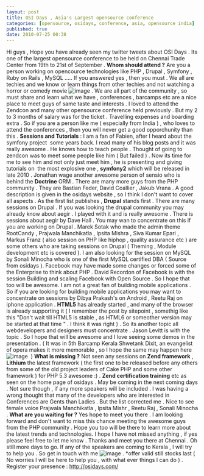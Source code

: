 ```yaml
---
layout: post
title: OSI Days , Asia's Largest opensource conference
categories: [opensource, osidays, conference, asia, opensource india]
published: true
date: 2010-07-25 00:38
---
```

Hi guys ,  Hope you have already seen my twitter tweets about OSI Days . Its one of the largest opensource conference to be held on Chennai Trade Center from 19th to 21st of September .  **Whom should attend ?**  Are you a person working on opencource technologies like PHP , Drupal , Symfony , Ruby on Rails , MySQL ..... If you answered yes , then you must . We all are techies and we know or learn things from other techies and not watching a horror or comedy movie ![image](http://harikt.com/sites/all/libraries/fckeditor/editor/images/smiley/msn/regular_smile.gif) . We are all part of the community , so must share and learn what we have , conferences , barcamps etc are a nice place to meet guys of same taste and interests .  I loved to attend the Zendcon and many other opensource conference held previously . But my 2 to 3 months of salary was for the ticket . Travelling expenses and boarding extra . So if you are a person like me ( especially from India ) , who loves to attend the conferences , then you will never get a good opporchunity than this .  **Sessions and Tutorials** :  I am a fan of Fabien, after I heard about the symfony project  some years back. I read many of his blog posts and it was really awesome . He knows how to teach people . Thought of going to zendcon was to meet some people like him ( But failed ) . Now its time for me to see him and not only just meet him , he is presenting and giving tutorials on  the most explosive one , **symfony2** which will be released in late 2010 . Jonathan wage another awesome person of sensio who is behind the **Doctrine** ORM . There are many more guys from the PHP community . They are Bastian Feder, David Coallier , Jakub Vrana . A good description is given in the osidays website , so I think I don't want to cover all aspects .  As the first list publishes , **Drupal** stands first . There are many sessions on Drupal . If you was looking the drupal community you may already know about aegir . I played with it and is really awesome . There is sessions about aegir by Dave Hall . You may wan to concentrate on this if you are working on Drupal . Marek Sotak who made the admin theme RootCandy , Prajwala Manchikatla , Ipsita Mishra , Siva Kumar Epari , Markus Franz ( also session on PHP like hiphop , quality assurance etc ) are some others who are taking sessions on Drupal ( Theming , Module development etc is covered ).  I am also looking for the session on MySQL by Sonali Minocha who is one of the first MySQL certified DBA ( Source from osidays ).  Facebook may have made some changes or forced some of the Enterprise to think about PHP . David Recordon of Facebook is with the session Building and scaling Facebook with Open Source . So I hope that too will be awesome.  I am not a great fan of building mobile applications . So if you are looking for building mobile applications you may want to concentrate on sessions by Dibya Prakash's on Android , Reetu Raj on iphone application .  **HTML5** has already started , and many of the browser is already supporting it ( I remember the post by sitepoint , somethig like this "Don't wait till HTML5 is stable , as HTML6 or someother version may be started at that time " . I think it was right ) . So its another topic all webdevelopers and designers must concentrate . Jason Levitt is with the topic . So I hope that will be awesome and I love seeing some demos in the presentation . ( It was in 5th Barcamp Kerala Shwetank Dixit, an evangelist of opera makes it more memorable , so I hope the same may happen here ![image](http://harikt.com/sites/all/libraries/fckeditor/editor/images/smiley/msn/regular_smile.gif)  )  **What is missing ?**  Not seen any sessions on **Zend framework** , **Lithium** the latest framework ( the first one to be released before any others from some of the old project leaders of Cake PHP and some other framework ) for PHP 5.3 awesome :) . **Zend certification training** etc as seen on the home page of osidays . May be coming in the next coming days . Not sure though , if any more speakers will be included .  I was having a wrong thought that many of the developers who are interested in Conferences are Gents than Ladies . But the list corrected me . Nice to see female voice Prajwala Manchikatla , Ipsita Mishr , Reetu Raj , Sonali Minocha .  **What are you waiting for ?**  Yes hope to meet you there . I am looking forward and don't want to miss this chance meeting the awesome guys from the PHP community . Hope you too will be there to learn more about the latest trends and technologies. I hope I have not missed anything , if yes please feel free to let me know .  Thanks and meet you there at Chennai . Oh still more days to go. If any of the speakers are coming to Kerala , I will try to help you . So get in touch with me ![image](http://harikt.com/sites/all/libraries/fckeditor/editor/images/smiley/msn/wink_smile.gif) .  \*offer valid still stocks last ( No worries I will be here to help you , with what ever things I can do ) .  Register your presence : http://osidays.com/   
